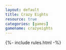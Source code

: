 ```yaml
---
layout: default
title: Crazy Eights
resource: true
categories: [games]
gamename: crazyeights
---
```


{%- include rules.html -%}
